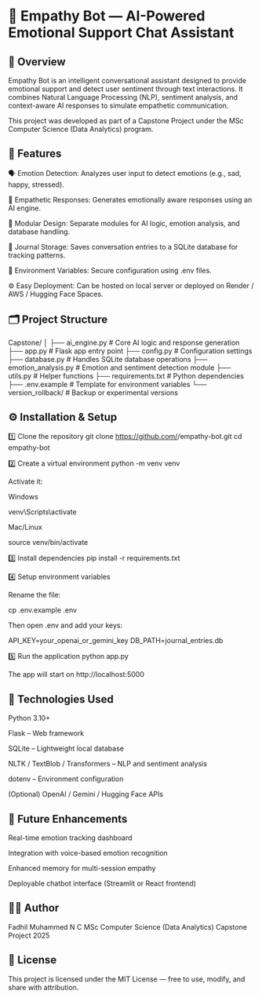 # 🧠 Empathy Bot — AI-Powered Emotional Support Chat Assistant
## 💬 Overview

Empathy Bot is an intelligent conversational assistant designed to provide emotional support and detect user sentiment through text interactions.
It combines Natural Language Processing (NLP), sentiment analysis, and context-aware AI responses to simulate empathetic communication.

This project was developed as part of a Capstone Project under the MSc Computer Science (Data Analytics) program.

## 🚀 Features

🗣️ Emotion Detection: Analyzes user input to detect emotions (e.g., sad, happy, stressed).

💖 Empathetic Responses: Generates emotionally aware responses using an AI engine.

🧩 Modular Design: Separate modules for AI logic, emotion analysis, and database handling.

💾 Journal Storage: Saves conversation entries to a SQLite database for tracking patterns.

🔐 Environment Variables: Secure configuration using .env files.

⚙️ Easy Deployment: Can be hosted on local server or deployed on Render / AWS / Hugging Face Spaces.

## 🗂️ Project Structure
Capstone/
│
├── ai_engine.py           # Core AI logic and response generation
├── app.py                 # Flask app entry point
├── config.py              # Configuration settings
├── database.py            # Handles SQLite database operations
├── emotion_analysis.py    # Emotion and sentiment detection module
├── utils.py               # Helper functions
├── requirements.txt       # Python dependencies
├── .env.example           # Template for environment variables
└── version_rollback/      # Backup or experimental versions

## ⚙️ Installation & Setup
1️⃣ Clone the repository
git clone https://github.com/<your-username>/empathy-bot.git
cd empathy-bot

2️⃣ Create a virtual environment
python -m venv venv


Activate it:

Windows

venv\Scripts\activate


Mac/Linux

source venv/bin/activate

3️⃣ Install dependencies
pip install -r requirements.txt

4️⃣ Setup environment variables

Rename the file:

cp .env.example .env


Then open .env and add your keys:

API_KEY=your_openai_or_gemini_key
DB_PATH=journal_entries.db

5️⃣ Run the application
python app.py


The app will start on http://localhost:5000

## 🧩 Technologies Used

Python 3.10+

Flask – Web framework

SQLite – Lightweight local database

NLTK / TextBlob / Transformers – NLP and sentiment analysis

dotenv – Environment configuration

(Optional) OpenAI / Gemini / Hugging Face APIs

## 🧠 Future Enhancements

Real-time emotion tracking dashboard

Integration with voice-based emotion recognition

Enhanced memory for multi-session empathy

Deployable chatbot interface (Streamlit or React frontend)

## 🧑‍💻 Author

Fadhil Muhammed N C
MSc Computer Science (Data Analytics)
Capstone Project 2025

## 🪪 License

This project is licensed under the MIT License — free to use, modify, and share with attribution.
